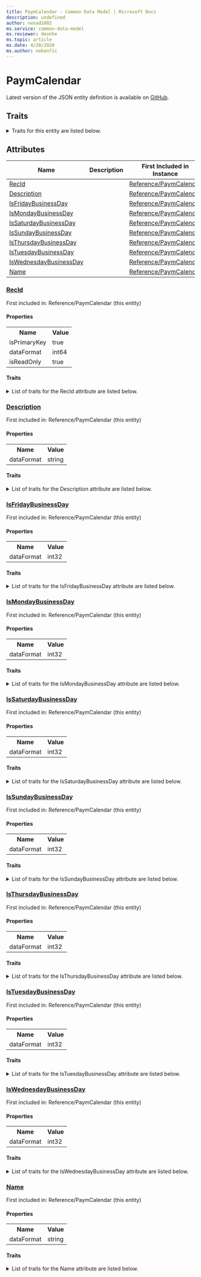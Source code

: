 ```yaml
---
title: PaymCalendar - Common Data Model | Microsoft Docs
description: undefined
author: nenad1002
ms.service: common-data-model
ms.reviewer: deonhe
ms.topic: article
ms.date: 4/20/2020
ms.author: nebanfic
---
```


# PaymCalendar

  
 Latest version of the JSON entity definition is available on <a href="https://github.com/Microsoft/CDM/tree/master/schemaDocuments/core/operationsCommon/Tables/Finance/Bank/Reference/PaymCalendar.cdm.json" target="_blank">GitHub</a>.  

## Traits

<details>
<summary>Traits for this entity are listed below.  
</summary>

**is.identifiedBy**  
  names a specifc identity attribute to use with an entity  <table><tr><th>Parameter</th><th>Value</th><th>Data type</th><th>Explanation</th></tr><tr><td>attribute</td><td>[PaymCalendar/(resolvedAttributes)/RecId](#RecId)</td><td>attribute</td><td></td></tr></table>

**is.CDM.entityVersion**  
  <table><tr><th>Parameter</th><th>Value</th><th>Data type</th><th>Explanation</th></tr><tr><td>versionNumber</td><td>"1.0.0"</td><td>string</td><td>semantic version number of the entity</td></tr></table>

**is.application.releaseVersion**  
  <table><tr><th>Parameter</th><th>Value</th><th>Data type</th><th>Explanation</th></tr><tr><td>releaseVersion</td><td>"10.0.13.0"</td><td>string</td><td>semantic version number of the application introducing this entity</td></tr></table>

</details>

## Attributes

|Name|Description|First Included in Instance|
|---|---|---|
|[RecId](#RecId)||<a href="PaymCalendar.md" target="_blank">Reference/PaymCalendar</a>|
|[Description](#Description)||<a href="PaymCalendar.md" target="_blank">Reference/PaymCalendar</a>|
|[IsFridayBusinessDay](#IsFridayBusinessDay)||<a href="PaymCalendar.md" target="_blank">Reference/PaymCalendar</a>|
|[IsMondayBusinessDay](#IsMondayBusinessDay)||<a href="PaymCalendar.md" target="_blank">Reference/PaymCalendar</a>|
|[IsSaturdayBusinessDay](#IsSaturdayBusinessDay)||<a href="PaymCalendar.md" target="_blank">Reference/PaymCalendar</a>|
|[IsSundayBusinessDay](#IsSundayBusinessDay)||<a href="PaymCalendar.md" target="_blank">Reference/PaymCalendar</a>|
|[IsThursdayBusinessDay](#IsThursdayBusinessDay)||<a href="PaymCalendar.md" target="_blank">Reference/PaymCalendar</a>|
|[IsTuesdayBusinessDay](#IsTuesdayBusinessDay)||<a href="PaymCalendar.md" target="_blank">Reference/PaymCalendar</a>|
|[IsWednesdayBusinessDay](#IsWednesdayBusinessDay)||<a href="PaymCalendar.md" target="_blank">Reference/PaymCalendar</a>|
|[Name](#Name)||<a href="PaymCalendar.md" target="_blank">Reference/PaymCalendar</a>|

### <a href=#RecId name="RecId">RecId</a>

First included in: Reference/PaymCalendar (this entity)  

#### Properties

<table><tr><th>Name</th><th>Value</th></tr><tr><td>isPrimaryKey</td><td>true</td></tr><tr><td>dataFormat</td><td>int64</td></tr><tr><td>isReadOnly</td><td>true</td></tr></table>

#### Traits

<details>
<summary>List of traits for the RecId attribute are listed below.</summary>

**is.dataFormat.integer**  
**is.dataFormat.big**  
**is.identifiedBy**  
names a specifc identity attribute to use with an entity  <table><tr><th>Parameter</th><th>Value</th><th>Data type</th><th>Explanation</th></tr><tr><td>attribute</td><td>[PaymCalendar/(resolvedAttributes)/RecId](#RecId)</td><td>attribute</td><td></td></tr></table>

**is.readOnly**  
**is.dataFormat.integer**  
**is.dataFormat.big**  
</details>

### <a href=#Description name="Description">Description</a>

First included in: Reference/PaymCalendar (this entity)  

#### Properties

<table><tr><th>Name</th><th>Value</th></tr><tr><td>dataFormat</td><td>string</td></tr></table>

#### Traits

<details>
<summary>List of traits for the Description attribute are listed below.</summary>

**is.dataFormat.character**  
**is.dataFormat.big**  
**is.dataFormat.array**  
**is.dataFormat.character**  
**is.dataFormat.array**  
</details>

### <a href=#IsFridayBusinessDay name="IsFridayBusinessDay">IsFridayBusinessDay</a>

First included in: Reference/PaymCalendar (this entity)  

#### Properties

<table><tr><th>Name</th><th>Value</th></tr><tr><td>dataFormat</td><td>int32</td></tr></table>

#### Traits

<details>
<summary>List of traits for the IsFridayBusinessDay attribute are listed below.</summary>

**is.dataFormat.integer**  
**is.dataFormat.integer**  
</details>

### <a href=#IsMondayBusinessDay name="IsMondayBusinessDay">IsMondayBusinessDay</a>

First included in: Reference/PaymCalendar (this entity)  

#### Properties

<table><tr><th>Name</th><th>Value</th></tr><tr><td>dataFormat</td><td>int32</td></tr></table>

#### Traits

<details>
<summary>List of traits for the IsMondayBusinessDay attribute are listed below.</summary>

**is.dataFormat.integer**  
**is.dataFormat.integer**  
</details>

### <a href=#IsSaturdayBusinessDay name="IsSaturdayBusinessDay">IsSaturdayBusinessDay</a>

First included in: Reference/PaymCalendar (this entity)  

#### Properties

<table><tr><th>Name</th><th>Value</th></tr><tr><td>dataFormat</td><td>int32</td></tr></table>

#### Traits

<details>
<summary>List of traits for the IsSaturdayBusinessDay attribute are listed below.</summary>

**is.dataFormat.integer**  
**is.dataFormat.integer**  
</details>

### <a href=#IsSundayBusinessDay name="IsSundayBusinessDay">IsSundayBusinessDay</a>

First included in: Reference/PaymCalendar (this entity)  

#### Properties

<table><tr><th>Name</th><th>Value</th></tr><tr><td>dataFormat</td><td>int32</td></tr></table>

#### Traits

<details>
<summary>List of traits for the IsSundayBusinessDay attribute are listed below.</summary>

**is.dataFormat.integer**  
**is.dataFormat.integer**  
</details>

### <a href=#IsThursdayBusinessDay name="IsThursdayBusinessDay">IsThursdayBusinessDay</a>

First included in: Reference/PaymCalendar (this entity)  

#### Properties

<table><tr><th>Name</th><th>Value</th></tr><tr><td>dataFormat</td><td>int32</td></tr></table>

#### Traits

<details>
<summary>List of traits for the IsThursdayBusinessDay attribute are listed below.</summary>

**is.dataFormat.integer**  
**is.dataFormat.integer**  
</details>

### <a href=#IsTuesdayBusinessDay name="IsTuesdayBusinessDay">IsTuesdayBusinessDay</a>

First included in: Reference/PaymCalendar (this entity)  

#### Properties

<table><tr><th>Name</th><th>Value</th></tr><tr><td>dataFormat</td><td>int32</td></tr></table>

#### Traits

<details>
<summary>List of traits for the IsTuesdayBusinessDay attribute are listed below.</summary>

**is.dataFormat.integer**  
**is.dataFormat.integer**  
</details>

### <a href=#IsWednesdayBusinessDay name="IsWednesdayBusinessDay">IsWednesdayBusinessDay</a>

First included in: Reference/PaymCalendar (this entity)  

#### Properties

<table><tr><th>Name</th><th>Value</th></tr><tr><td>dataFormat</td><td>int32</td></tr></table>

#### Traits

<details>
<summary>List of traits for the IsWednesdayBusinessDay attribute are listed below.</summary>

**is.dataFormat.integer**  
**is.dataFormat.integer**  
</details>

### <a href=#Name name="Name">Name</a>

First included in: Reference/PaymCalendar (this entity)  

#### Properties

<table><tr><th>Name</th><th>Value</th></tr><tr><td>dataFormat</td><td>string</td></tr></table>

#### Traits

<details>
<summary>List of traits for the Name attribute are listed below.</summary>

**is.dataFormat.character**  
**is.dataFormat.big**  
**is.dataFormat.array**  
**is.dataFormat.character**  
**is.dataFormat.array**  
</details>
